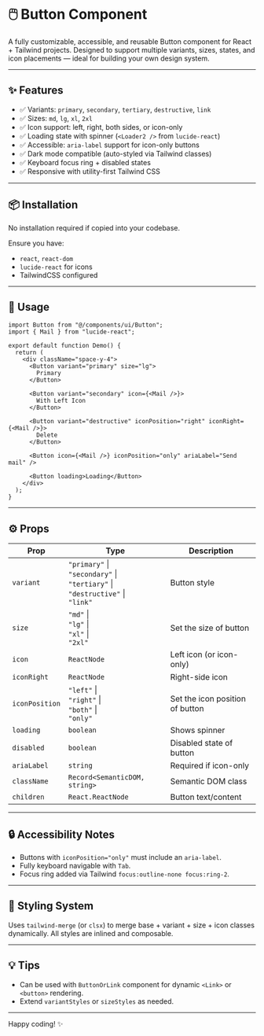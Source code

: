 # 🖱️ Button Component

A fully customizable, accessible, and reusable Button component for React + Tailwind projects. Designed to support multiple variants, sizes, states, and icon placements — ideal for building your own design system.

---

## ✨ Features

- ✅ Variants: `primary`, `secondary`, `tertiary`, `destructive`, `link`
- ✅ Sizes: `md`, `lg`, `xl`, `2xl`
- ✅ Icon support: left, right, both sides, or icon-only
- ✅ Loading state with spinner (`<Loader2 />` from `lucide-react`)
- ✅ Accessible: `aria-label` support for icon-only buttons
- ✅ Dark mode compatible (auto-styled via Tailwind classes)
- ✅ Keyboard focus ring + disabled states
- ✅ Responsive with utility-first Tailwind CSS

---

## 📦 Installation

No installation required if copied into your codebase.

Ensure you have:

- `react`, `react-dom`
- `lucide-react` for icons
- TailwindCSS configured

---

## 🧩 Usage

```tsx
import Button from "@/components/ui/Button";
import { Mail } from "lucide-react";

export default function Demo() {
  return (
    <div className="space-y-4">
      <Button variant="primary" size="lg">
        Primary
      </Button>

      <Button variant="secondary" icon={<Mail />}>
        With Left Icon
      </Button>

      <Button variant="destructive" iconPosition="right" iconRight={<Mail />}>
        Delete
      </Button>

      <Button icon={<Mail />} iconPosition="only" ariaLabel="Send mail" />

      <Button loading>Loading</Button>
    </div>
  );
}
```

---

## ⚙️ Props

| Prop           | Type                                                                                                            | Description                     |
| -------------- | --------------------------------------------------------------------------------------------------------------- | ------------------------------- |
| `variant`      | `"primary"` &#124; <br> `"secondary"` &#124; <br> `"tertiary"` &#124; <br> `"destructive"` &#124; <br> `"link"` | Button style                    |
| `size`         | `"md"` &#124; <br> `"lg"` &#124; <br> `"xl"` &#124; <br> `"2xl"`                                                | Set the size of button          |
| `icon`         | `ReactNode`                                                                                                     | Left icon (or icon-only)        |
| `iconRight`    | `ReactNode`                                                                                                     | Right-side icon                 |
| `iconPosition` | `"left"` &#124; <br> `"right"` &#124; <br> `"both"` &#124; <br> `"only"`                                        | Set the icon position of button |
| `loading`      | `boolean`                                                                                                       | Shows spinner                   |
| `disabled`     | `boolean`                                                                                                       | Disabled state of button        |
| `ariaLabel`    | `string`                                                                                                        | Required if icon-only           |
| `className`    | `Record<SemanticDOM, string>`                                                                                   | Semantic DOM class              |
| `children`     | `React.ReactNode`                                                                                               | Button text/content             |

---

## 🔒 Accessibility Notes

- Buttons with `iconPosition="only"` must include an `aria-label`.
- Fully keyboard navigable with `Tab`.
- Focus ring added via Tailwind `focus:outline-none focus:ring-2`.

---

## 🧼 Styling System

Uses `tailwind-merge` (or `clsx`) to merge base + variant + size + icon classes dynamically. All styles are inlined and composable.

---

## 💡 Tips

- Can be used with `ButtonOrLink` component for dynamic `<Link>` or `<button>` rendering.
- Extend `variantStyles` or `sizeStyles` as needed.

---

Happy coding! ✨
